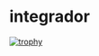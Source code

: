 # integrador
[![trophy](https://github-profile-trophy.vercel.app/?username=ryo-ma)](https://github.com/ryo-ma/github-profile-trophy)

